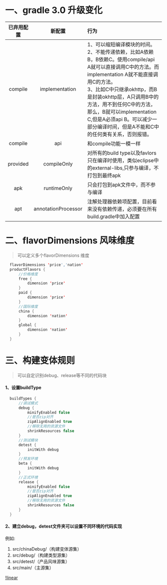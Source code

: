 # 一、gradle 3.0 升级变化

|已弃用配置|新配置|行为|
|:------:  |:------:|:-|
|compile|implementation|1、可以缩短编译模块的时间。<br>2、不能传递依赖，比如A依赖B，B依赖C。使用compile/api A就可以直接调用C中的方法。而implementation A就不能直接调用C的方法。<br>3、比如C中只继承okhttp，而B是封装okhttp层，A只调用B中的方法，用不到任何C中的方法，那么，B就可以implementation C,但是A必须api B。可以减少一部分编译时间，但是A不能和C中的任何类有关系，否则报错。|
|compile|api|和compile功能一模一样|
|provided|compileOnly|对所有的build type以及favlors只在编译时使用，类似eclipse中的external-libs,只参与编译，不打包到最终apk|
|apk|runtimeOnly|只会打包到apk文件中，而不参与编译|
|apt|annotationProcessor|注解处理器依赖项配置，目前看来没有依赖传递，必须要在所有build.gradle中加入配置|

# 二、flavorDimensions 风味维度
> 可以定义多个flavorDimensions 维度

```java
  flavorDimensions 'price','nation'
  productFlavors {
      //价格维度
      free {
          dimension 'price'
      }
      paid {
          dimension 'price'
      }
      //国际维度
      china {
          dimension 'nation'
      }
      global {
          dimension 'nation'
      }
  }
```

# 三、构建变体规则
> 可以自定识别debug、release等不同的代码块

#### 1、设置buildType

```java
  buildTypes {
      //调试模式
      debug {
          minifyEnabled false
          //是否zip对齐
          zipAlignEnabled true
          //移除无用的资源文件
          shrinkResources false
      }
      //测试模块
      detest {
          initWith debug
      }
      //预发环境
      beta {
          initWith debug
      }
      //正式环境
      release {
          minifyEnabled false
          //是否zip对齐
          zipAlignEnabled true
          //移除无用的资源文件
          shrinkResources false
      }
  }
```

#### 2、建立debug，detest文件夹可以设置不同环境的代码实现

例如: 
1. src/chinaDebug/（构建变体源集） 
2. src/debug/（构建类型源集） 
3. src/detest/（产品风味源集） 
4. src/main/（主源集）

[!linear](https://github.com/IRVING18/notes/blob/master/android/file/flavor.png)


